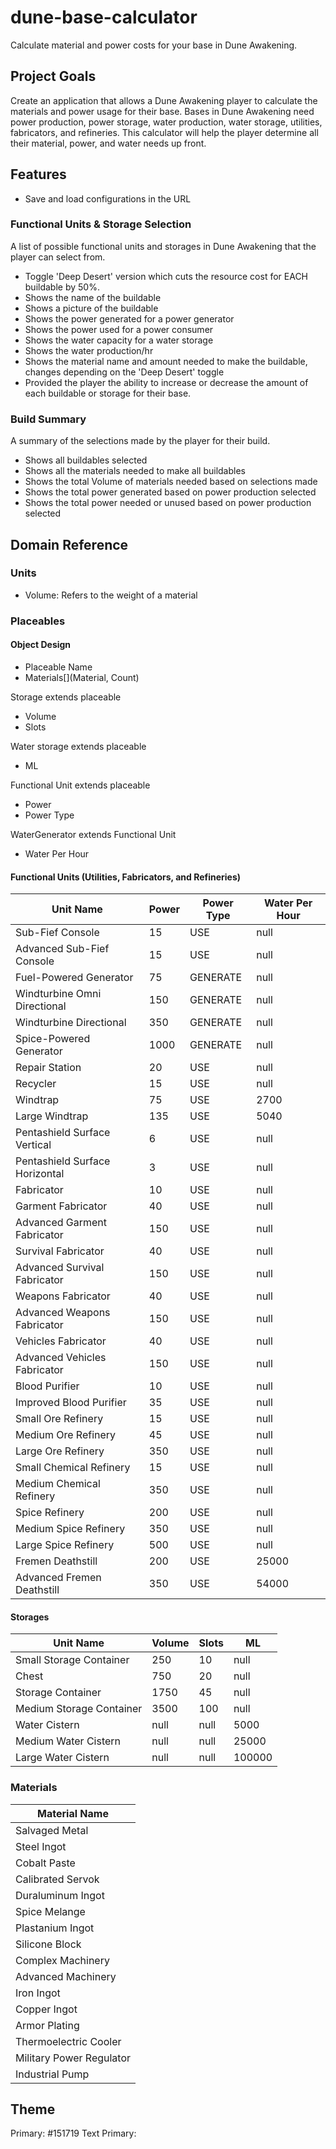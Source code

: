 # dune-base-calculator

Calculate material and power costs for your base in Dune Awakening.

## Project Goals

Create an application that allows a Dune Awakening player to calculate the materials and power usage for their base. Bases in Dune Awakening need power production, power storage, water production, water storage, utilities, fabricators, and refineries. This calculator will help the player determine all their material, power, and water needs up front.

## Features

- Save and load configurations in the URL

### Functional Units & Storage Selection

A list of possible functional units and storages in Dune Awakening that the player can select from.

- Toggle 'Deep Desert' version which cuts the resource cost for EACH buildable by 50%.
- Shows the name of the buildable
- Shows a picture of the buildable
- Shows the power generated for a power generator
- Shows the power used for a power consumer
- Shows the water capacity for a water storage
- Shows the water production/hr
- Shows the material name and amount needed to make the buildable, changes depending on the 'Deep Desert' toggle
- Provided the player the ability to increase or decrease the amount of each buildable or storage for their base.

### Build Summary

A summary of the selections made by the player for their build.

- Shows all buildables selected
- Shows all the materials needed to make all buildables
- Shows the total Volume of materials needed based on selections made
- Shows the total power generated based on power production selected
- Shows the total power needed or unused based on power production selected

## Domain Reference

### Units

- Volume: Refers to the weight of a material

### Placeables

#### Object Design

- Placeable Name
- Materials[](Material, Count)

Storage extends placeable

- Volume
- Slots

Water storage extends placeable

- ML

Functional Unit extends placeable

- Power
- Power Type

WaterGenerator extends Functional Unit

- Water Per Hour

#### Functional Units (Utilities, Fabricators, and Refineries)

| Unit Name                      | Power | Power Type | Water Per Hour |
| ------------------------------ | ----- | ---------- | -------------- |
| Sub-Fief Console               | 15    | USE        | null           |
| Advanced Sub-Fief Console      | 15    | USE        | null           |
| Fuel-Powered Generator         | 75    | GENERATE   | null           |
| Windturbine Omni Directional   | 150   | GENERATE   | null           |
| Windturbine Directional        | 350   | GENERATE   | null           |
| Spice-Powered Generator        | 1000  | GENERATE   | null           |
| Repair Station                 | 20    | USE        | null           |
| Recycler                       | 15    | USE        | null           |
| Windtrap                       | 75    | USE        | 2700           |
| Large Windtrap                 | 135   | USE        | 5040           |
| Pentashield Surface Vertical   | 6     | USE        | null           |
| Pentashield Surface Horizontal | 3     | USE        | null           |
| Fabricator                     | 10    | USE        | null           |
| Garment Fabricator             | 40    | USE        | null           |
| Advanced Garment Fabricator    | 150   | USE        | null           |
| Survival Fabricator            | 40    | USE        | null           |
| Advanced Survival Fabricator   | 150   | USE        | null           |
| Weapons Fabricator             | 40    | USE        | null           |
| Advanced Weapons Fabricator    | 150   | USE        | null           |
| Vehicles Fabricator            | 40    | USE        | null           |
| Advanced Vehicles Fabricator   | 150   | USE        | null           |
| Blood Purifier                 | 10    | USE        | null           |
| Improved Blood Purifier        | 35    | USE        | null           |
| Small Ore Refinery             | 15    | USE        | null           |
| Medium Ore Refinery            | 45    | USE        | null           |
| Large Ore Refinery             | 350   | USE        | null           |
| Small Chemical Refinery        | 15    | USE        | null           |
| Medium Chemical Refinery       | 350   | USE        | null           |
| Spice Refinery                 | 200   | USE        | null           |
| Medium Spice Refinery          | 350   | USE        | null           |
| Large Spice Refinery           | 500   | USE        | null           |
| Fremen Deathstill              | 200   | USE        | 25000          |
| Advanced Fremen Deathstill     | 350   | USE        | 54000          |

#### Storages

| Unit Name                | Volume | Slots | ML     |
| ------------------------ | ------ | ----- | ------ |
| Small Storage Container  | 250    | 10    | null   |
| Chest                    | 750    | 20    | null   |
| Storage Container        | 1750   | 45    | null   |
| Medium Storage Container | 3500   | 100   | null   |
| Water Cistern            | null   | null  | 5000   |
| Medium Water Cistern     | null   | null  | 25000  |
| Large Water Cistern      | null   | null  | 100000 |

### Materials

| Material Name            |
| ------------------------ |
| Salvaged Metal           |
| Steel Ingot              |
| Cobalt Paste             |
| Calibrated Servok        |
| Duraluminum Ingot        |
| Spice Melange            |
| Plastanium Ingot         |
| Silicone Block           |
| Complex Machinery        |
| Advanced Machinery       |
| Iron Ingot               |
| Copper Ingot             |
| Armor Plating            |
| Thermoelectric Cooler    |
| Military Power Regulator |
| Industrial Pump          |

## Theme

Primary: #151719
Text Primary:
